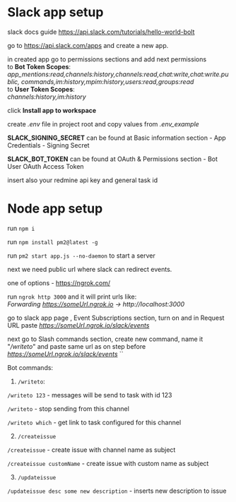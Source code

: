 # Slack app setup  

slack docs guide https://api.slack.com/tutorials/hello-world-bolt
  
go to https://api.slack.com/apps and create a new app.  
  
in created app go to permissions sections and add next permissions   
to **Bot Token Scopes**:   
*app_mentions:read,channels:history,channels:read,chat:write,chat:write.public,
commands,im:history,mpim:history,users:read,groups:read*  
to **User Token Scopes**:  
*channels:history,im:history*  

click **Install app to workspace**  
  
create *.env* file in project root and copy values from *.env_example* 
 
**SLACK_SIGNING_SECRET** can be found at Basic information section - App Credentials - Signing Secret  

**SLACK_BOT_TOKEN** can be found  at OAuth & Permissions section - Bot User OAuth Access Token  

insert also your redmine api key and general task id  
  
# Node app setup  
run `npm i`

run `npm install pm2@latest -g`  

run `pm2 start app.js --no-daemon` to start a server     
  
next we need public url where slack can redirect events.   

one of options - https://ngrok.com/  

run `ngrok http 3000` and it will print urls like:  
*Forwarding  https://someUrl.ngrok.io -> http://localhost:3000*  

go to slack app page , Event Subscriptions section, turn on and in Request URL paste *https://someUrl.ngrok.io/slack/events* 
 
next go to Slash commands section, create new command, name it "*/writeto*" and paste same url as on step before *https://someUrl.ngrok.io/slack/events*  ``

Bot commands:
1. `/writeto`:

`/writeto 123` - messages will be send to task with id 123

`/writeto`  - stop sending from this channel

`/writeto which` - get link to task configured for this channel

2. `/createissue`

`/createissue` - create issue with channel name as subject

`/createissue customName` - create issue with custom name as subject

3. `/updateissue`

`/updateissue desc some new description` - inserts new description to issue
